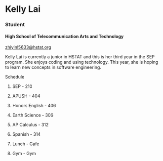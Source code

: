 # Kelly Lai

### Student

#### High School of Telecommunication Arts and Technology

zhiyinl5633@hstat.org

Kelly Lai is currently a junior in HSTAT and this is her third year in the SEP program. She enjoys coding and using technology. This year, she is hoping to learn new concepts in software engineering.

Schedule

1. SEP - 210

2. APUSH - 404

3. Honors English - 406

4. Earth Science - 306

5. AP Calculus - 312

6. Spanish - 314

7. Lunch - Cafe

8. Gym - Gym 